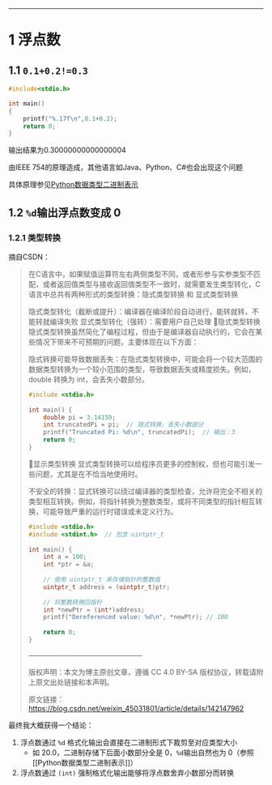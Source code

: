 ‍

---

# 1 浮点数

## 1.1 `0.1+0.2!=0.3`​

```cpp
#include<stdio.h>

int main()
{
	printf("%.17f\n",0.1+0.2);
	return 0;
}
```

输出结果为0.30000000000000004

由IEEE 754的原理造成，其他语言如Java、Python、C#也会出现这个问题

具体原理参见[Python数据类型二进制表示](Python数据类型二进制表示.md)

## 1.2 `%d`​输出浮点数变成 0

### 1.2.1 类型转换

摘自CSDN：

> 在C语言中，如果赋值运算符左右两侧类型不同，或者形参与实参类型不匹配，或者返回值类型与接收返回值类型不一致时，就需要发生类型转化，C语言中总共有两种形式的类型转换：隐式类型转换 和 显式类型转换
>
> 隐式类型转化（截断或提升）：编译器在编译阶段自动进行，能转就转，不能转就编译失败
> 显式类型转化（强转）：需要用户自己处理
> 🥝隐式类型转换
> 隐式类型转换虽然简化了编程过程，但由于是编译器自动执行的，它会在某些情况下带来不可预期的问题，主要体现在以下方面：
>
> 隐式转换可能导致数据丢失：在隐式类型转换中，可能会将一个较大范围的数据类型转换为一个较小范围的类型，导致数据丢失或精度损失。例如，double 转换为 int，会丢失小数部分。
>
> ```cpp
> #include <stdio.h>
>  
> int main() {
>     double pi = 3.14159;
>     int truncatedPi = pi;  // 隐式转换，丢失小数部分
>     printf("Truncated Pi: %d\n", truncatedPi);  // 输出：3
>     return 0;
> }
> ```
>
> 🍉显示类型转换
> 显式类型转换可以给程序员更多的控制权，但也可能引发一些问题，尤其是在不恰当地使用时。
>
> 不安全的转换：显式转换可以绕过编译器的类型检查，允许将完全不相关的类型相互转换。例如，将指针转换为整数类型，或将不同类型的指针相互转换，可能导致严重的运行时错误或未定义行为。
>
> ```cpp
> #include <stdio.h>
> #include <stdint.h>  // 包含 uintptr_t
>  
> int main() {
>     int a = 100;
>     int *ptr = &a;
>  
>     // 使用 uintptr_t 来存储指针的整数值
>     uintptr_t address = (uintptr_t)ptr;
>  
>     // 将整数转换回指针
>     int *newPtr = (int*)address;
>     printf("Dereferenced value: %d\n", *newPtr); // 100
>  
>     return 0;
> }
> ```
>
> ————————————————
>
> 版权声明：本文为博主原创文章，遵循 CC 4.0 BY-SA 版权协议，转载请附上原文出处链接和本声明。
>
> 原文链接：https://blog.csdn.net/weixin_45031801/article/details/142147962

最终我大概获得一个结论：

1. 浮点数通过 `%d` 格式化输出会直接在二进制形式下裁剪至对应类型大小
   - 如 20.0，二进制存储下后面小数部分全是 0，`%d`输出自然也为 0（参照[[Python数据类型二进制表示]]）
2. 浮点数通过 `(int)` 强制格式化输出能够将浮点数舍弃小数部分而转换
